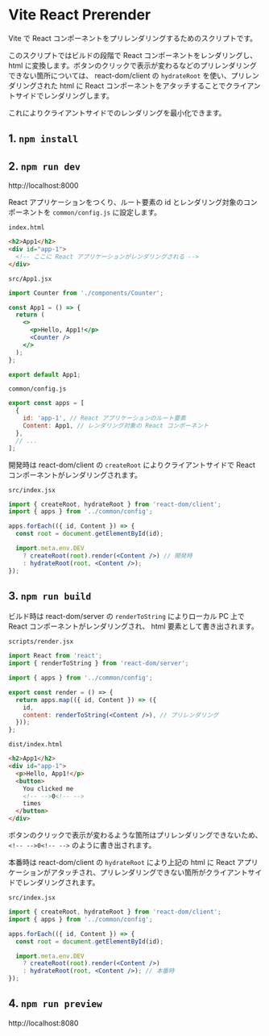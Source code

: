 # Vite React Prerender

Vite で React コンポーネントをプリレンダリングするためのスクリプトです。

このスクリプトではビルドの段階で React コンポーネントをレンダリングし、 html に変換します。ボタンのクリックで表示が変わるなどのプリレンダリングできない箇所については、 react-dom/client の `hydrateRoot` を使い、プリレンダリングされた html に React コンポーネントをアタッチすることでクライアントサイドでレンダリングします。

これによりクライアントサイドでのレンダリングを最小化できます。

## 1. `npm install`

## 2. `npm run dev`

http://localhost:8000

React アプリケーションをつくり、ルート要素の id とレンダリング対象のコンポーネントを `common/config.js` に設定します。

`index.html`

```html
<h2>App1</h2>
<div id="app-1">
  <!-- ここに React アプリケーションがレンダリングされる -->
</div>
```

`src/App1.jsx`

```jsx
import Counter from './components/Counter';

const App1 = () => {
  return (
    <>
      <p>Hello, App1!</p>
      <Counter />
    </>
  );
};

export default App1;
```

`common/config.js`

```js
export const apps = [
  {
    id: 'app-1', // React アプリケーションのルート要素
    Content: App1, // レンダリング対象の React コンポーネント
  },
  // ...
];
```

開発時は react-dom/client の `createRoot` によりクライアントサイドで React コンポーネントがレンダリングされます。

`src/index.jsx`

```jsx
import { createRoot, hydrateRoot } from 'react-dom/client';
import { apps } from '../common/config';

apps.forEach(({ id, Content }) => {
  const root = document.getElementById(id);

  import.meta.env.DEV
    ? createRoot(root).render(<Content />) // 開発時
    : hydrateRoot(root, <Content />);
});
```

## 3. `npm run build`

ビルド時は react-dom/server の `renderToString` によりローカル PC 上で React コンポーネントがレンダリングされ、 html 要素として書き出されます。

`scripts/render.jsx`

```jsx
import React from 'react';
import { renderToString } from 'react-dom/server';

import { apps } from '../common/config';

export const render = () => {
  return apps.map(({ id, Content }) => ({
    id,
    content: renderToString(<Content />), // プリレンダリング
  }));
};
```

`dist/index.html`

```html
<h2>App1</h2>
<div id="app-1">
  <p>Hello, App1!</p>
  <button>
    You clicked me
    <!-- -->0<!-- -->
    times
  </button>
</div>
```

ボタンのクリックで表示が変わるような箇所はプリレンダリングできないため、 `<!-- -->0<!-- -->` のように書き出されます。

本番時は react-dom/client の `hydrateRoot` により上記の html に React アプリケーションがアタッチされ、プリレンダリングできない箇所がクライアントサイドでレンダリングされます。

`src/index.jsx`

```jsx
import { createRoot, hydrateRoot } from 'react-dom/client';
import { apps } from '../common/config';

apps.forEach(({ id, Content }) => {
  const root = document.getElementById(id);

  import.meta.env.DEV
    ? createRoot(root).render(<Content />)
    : hydrateRoot(root, <Content />); // 本番時
});
```

## 4. `npm run preview`

http://localhost:8080
